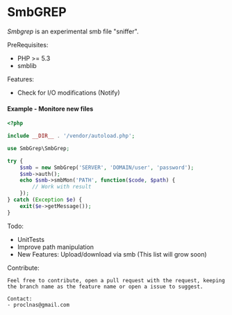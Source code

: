 SmbGREP
=

*Smbgrep* is an experimental smb file "sniffer".

PreRequisites:
- PHP >= 5.3
- smblib

Features:
- Check for I/O modifications (Notify)

#### Example - Monitore new files
```php
<?php

include __DIR__ . '/vendor/autoload.php';

use SmbGrep\SmbGrep;

try {
	$smb = new SmbGrep('SERVER', 'DOMAIN/user', 'password');
	$smb->auth();
	echo $smb->smbMon('PATH', function($code, $path) {
		// Work with result
	});
} catch (Exception $e) {
	exit($e->getMessage());
}

```

Todo:
- UnitTests
- Improve path manipulation
- New Features: Upload/download via smb (This list will grow soon)

Contribute:
```
Feel free to contribute, open a pull request with the request, keeping the branch name as the feature name or open a issue to suggest.

Contact:
- proclnas@gmail.com
```